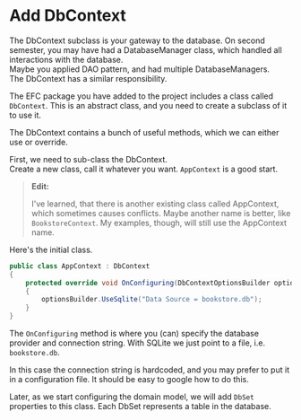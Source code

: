﻿# Add DbContext
The DbContext subclass is your gateway to the database. 
On second semester, you may have had a DatabaseManager class, which handled all interactions
with the database.\
Maybe you applied DAO pattern, and had multiple DatabaseManagers.\
The DbContext has a similar responsibility.

The EFC package you have added to the project includes a class called `DbContext`. 
This is an abstract class, and you need to create a subclass of it to use it.

The DbContext contains a bunch of useful methods, which we can either use or override.


First, we need to sub-class the DbContext.\
Create a new class, call it whatever you want. `AppContext` is a good start.

> **Edit:**
> 
> I've learned, that there is another existing class called AppContext, 
which sometimes causes conflicts. Maybe another name is better, like `BookstoreContext`.
My examples, though, will still use the AppContext name.


Here's the initial class.

```csharp
public class AppContext : DbContext
{
    protected override void OnConfiguring(DbContextOptionsBuilder optionsBuilder)
    {
        optionsBuilder.UseSqlite("Data Source = bookstore.db");
    }
}
```

The `OnConfiguring` method is where you (can) specify the database provider and connection string. With SQLite we just point to a file, i.e. `bookstore.db`.

In this case the connection string is hardcoded, and you may prefer to put it in a configuration file. It should be easy to google how to do this.

Later, as we start configuring the domain model, we will add `DbSet` properties to this class. Each DbSet represents a table in the database.